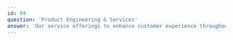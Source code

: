 ```yaml
---
id: 04
question: 'Product Engineering & Services'
answer: 'Our service offerings to enhance customer experience throughout the product lifecycle includes – test and repair, service management, and end-to-end warranty management.'
---
```

